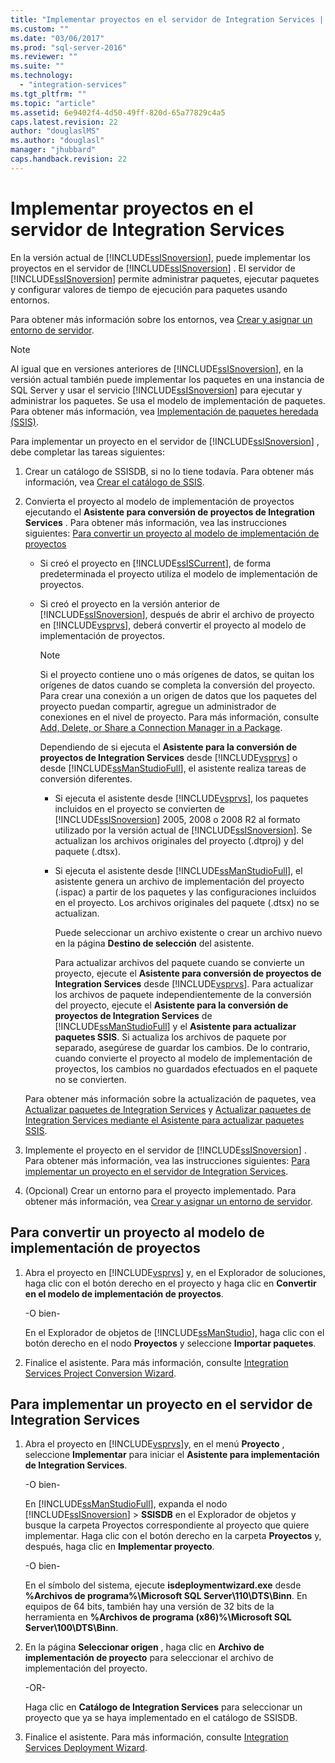 ```yaml
---
title: "Implementar proyectos en el servidor de Integration Services | Microsoft Docs"
ms.custom: ""
ms.date: "03/06/2017"
ms.prod: "sql-server-2016"
ms.reviewer: ""
ms.suite: ""
ms.technology: 
  - "integration-services"
ms.tgt_pltfrm: ""
ms.topic: "article"
ms.assetid: 6e9402f4-4d50-49ff-820d-65a77829c4a5
caps.latest.revision: 22
author: "douglaslMS"
ms.author: "douglasl"
manager: "jhubbard"
caps.handback.revision: 22
---
```

# Implementar proyectos en el servidor de Integration Services
  En la versión actual de [!INCLUDE[ssISnoversion](../../includes/ssisnoversion-md.md)], puede implementar los proyectos en el servidor de [!INCLUDE[ssISnoversion](../../includes/ssisnoversion-md.md)] . El servidor de [!INCLUDE[ssISnoversion](../../includes/ssisnoversion-md.md)] permite administrar paquetes, ejecutar paquetes y configurar valores de tiempo de ejecución para paquetes usando entornos.  
  
 Para obtener más información sobre los entornos, vea [Crear y asignar un entorno de servidor](../../integration-services/packages/create-and-map-a-server-environment.md).  
  
> [!NOTE]  
>  Al igual que en versiones anteriores de [!INCLUDE[ssISnoversion](../../includes/ssisnoversion-md.md)], en la versión actual también puede implementar los paquetes en una instancia de SQL Server y usar el servicio [!INCLUDE[ssISnoversion](../../includes/ssisnoversion-md.md)] para ejecutar y administrar los paquetes. Se usa el modelo de implementación de paquetes. Para obtener más información, vea [Implementación de paquetes heredada &#40;SSIS&#41;](../../integration-services/packages/legacy-package-deployment-ssis.md).  
  
 Para implementar un proyecto en el servidor de [!INCLUDE[ssISnoversion](../../includes/ssisnoversion-md.md)] , debe completar las tareas siguientes:  
  
1.  Crear un catálogo de SSISDB, si no lo tiene todavía. Para obtener más información, vea [Crear el catálogo de SSIS](../../integration-services/service/create-the-ssis-catalog.md).  
  
2.  Convierta el proyecto al modelo de implementación de proyectos ejecutando el **Asistente para conversión de proyectos de Integration Services** . Para obtener más información, vea las instrucciones siguientes: [Para convertir un proyecto al modelo de implementación de proyectos](#convert)  
  
    -   Si creó el proyecto en [!INCLUDE[ssISCurrent](../../includes/ssiscurrent-md.md)], de forma predeterminada el proyecto utiliza el modelo de implementación de proyectos.  
  
    -   Si creó el proyecto en la versión anterior de [!INCLUDE[ssISnoversion](../../includes/ssisnoversion-md.md)], después de abrir el archivo de proyecto en [!INCLUDE[vsprvs](../../includes/vsprvs-md.md)], deberá convertir el proyecto al modelo de implementación de proyectos.  
  
        > [!NOTE]  
        >  Si el proyecto contiene uno o más orígenes de datos, se quitan los orígenes de datos cuando se completa la conversión del proyecto. Para crear una conexión a un origen de datos que los paquetes del proyecto puedan compartir, agregue un administrador de conexiones en el nivel de proyecto. Para más información, consulte [Add, Delete, or Share a Connection Manager in a Package](../Topic/Add,%20Delete,%20or%20Share%20a%20Connection%20Manager%20in%20a%20Package.md).  
  
         Dependiendo de si ejecuta el **Asistente para la conversión de proyectos de Integration Services** desde [!INCLUDE[vsprvs](../../includes/vsprvs-md.md)] o desde [!INCLUDE[ssManStudioFull](../../includes/ssmanstudiofull-md.md)], el asistente realiza tareas de conversión diferentes.  
  
        -   Si ejecuta el asistente desde [!INCLUDE[vsprvs](../../includes/vsprvs-md.md)], los paquetes incluidos en el proyecto se convierten de [!INCLUDE[ssISnoversion](../../includes/ssisnoversion-md.md)] 2005, 2008 o 2008 R2 al formato utilizado por la versión actual de [!INCLUDE[ssISnoversion](../../includes/ssisnoversion-md.md)]. Se actualizan los archivos originales del proyecto (.dtproj) y del paquete (.dtsx).  
  
        -   Si ejecuta el asistente desde [!INCLUDE[ssManStudioFull](../../includes/ssmanstudiofull-md.md)], el asistente genera un archivo de implementación del proyecto (.ispac) a partir de los paquetes y las configuraciones incluidos en el proyecto. Los archivos originales del paquete (.dtsx) no se actualizan.  
  
             Puede seleccionar un archivo existente o crear un archivo nuevo en la página **Destino de selección** del asistente.  
  
             Para actualizar archivos del paquete cuando se convierte un proyecto, ejecute el **Asistente para conversión de proyectos de Integration Services** desde [!INCLUDE[vsprvs](../../includes/vsprvs-md.md)]. Para actualizar los archivos de paquete independientemente de la conversión del proyecto, ejecute el **Asistente para la conversión de proyectos de Integration Services** de [!INCLUDE[ssManStudioFull](../../includes/ssmanstudiofull-md.md)] y el **Asistente para actualizar paquetes SSIS**. Si actualiza los archivos de paquete por separado, asegúrese de guardar los cambios. De lo contrario, cuando convierte el proyecto al modelo de implementación de proyectos, los cambios no guardados efectuados en el paquete no se convierten.  
  
     Para obtener más información sobre la actualización de paquetes, vea [Actualizar paquetes de Integration Services](../../integration-services/install-windows/upgrade-integration-services-packages.md) y [Actualizar paquetes de Integration Services mediante el Asistente para actualizar paquetes SSIS](../../integration-services/install-windows/upgrade-integration-services-packages-using-the-ssis-package-upgrade-wizard.md).  
  
3.  Implemente el proyecto en el servidor de [!INCLUDE[ssISnoversion](../../includes/ssisnoversion-md.md)] . Para obtener más información, vea las instrucciones siguientes: [Para implementar un proyecto en el servidor de Integration Services](#deploy).  
  
4.  (Opcional) Crear un entorno para el proyecto implementado. Para obtener más información, vea [Crear y asignar un entorno de servidor](../../integration-services/packages/create-and-map-a-server-environment.md).  
  
##  <a name="convert"></a> Para convertir un proyecto al modelo de implementación de proyectos  
  
1.  Abra el proyecto en [!INCLUDE[vsprvs](../../includes/vsprvs-md.md)] y, en el Explorador de soluciones, haga clic con el botón derecho en el proyecto y haga clic en **Convertir en el modelo de implementación de proyectos**.  
  
     -O bien-  
  
     En el Explorador de objetos de [!INCLUDE[ssManStudio](../../includes/ssmanstudio-md.md)], haga clic con el botón derecho en el nodo **Proyectos** y seleccione **Importar paquetes**.  
  
2.  Finalice el asistente. Para más información, consulte [Integration Services Project Conversion Wizard](../../integration-services/packages/integration-services-project-conversion-wizard.md).  
  
##  <a name="deploy"></a> Para implementar un proyecto en el servidor de Integration Services  
  
1.  Abra el proyecto en [!INCLUDE[vsprvs](../../includes/vsprvs-md.md)]y, en el menú **Proyecto** , seleccione **Implementar** para iniciar el **Asistente para implementación de Integration Services**.  
  
     -O bien-  
  
     En [!INCLUDE[ssManStudioFull](../../includes/ssmanstudiofull-md.md)], expanda el nodo [!INCLUDE[ssISnoversion](../../includes/ssisnoversion-md.md)] > **SSISDB** en el Explorador de objetos y busque la carpeta Proyectos correspondiente al proyecto que quiere implementar. Haga clic con el botón derecho en la carpeta **Proyectos** y, después, haga clic en **Implementar proyecto**.  
  
     -O bien-  
  
     En el símbolo del sistema, ejecute **isdeploymentwizard.exe** desde **%Archivos de programa%\Microsoft SQL Server\110\DTS\Binn**. En equipos de 64 bits, también hay una versión de 32 bits de la herramienta en **%Archivos de programa (x86)%\Microsoft SQL Server\100\DTS\Binn**.  
  
2.  En la página **Seleccionar origen** , haga clic en **Archivo de implementación de proyecto** para seleccionar el archivo de implementación del proyecto.  
  
     -OR-  
  
     Haga clic en **Catálogo de Integration Services** para seleccionar un proyecto que ya se haya implementado en el catálogo de SSISDB.  
  
3.  Finalice el asistente. Para más información, consulte [Integration Services Deployment Wizard](../../integration-services/packages/integration-services-deployment-wizard.md).  
  
  